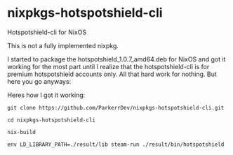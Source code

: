 # nixpkgs-hotspotshield-cli
Hotspotshield-cli for NixOS

This is not a fully implemented nixpkg.

I started to package the hotspotshield_1.0.7_amd64.deb for NixOS and got it working for the most part until I realize that the hotspotshield-cli is for premium hotspotshield accounts only. All that hard work for nothing. But here you go anyways:

Heres how I got it working:

`git clone https://github.com/ParkerrDev/nixpkgs-hotspotshield-cli.git`

`cd nixpkgs-hotspotshield-cli`

`nix-build`

`env LD_LIBRARY_PATH=./result/lib steam-run ./result/bin/hotspotshield`
